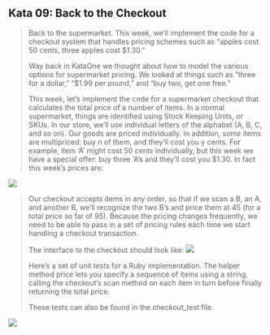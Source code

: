 ## Kata 09: Back to the Checkout
>Back to the supermarket. This week, we’ll implement the code for a checkout system that handles pricing schemes such as “apples cost 50 cents, three apples cost $1.30.”
> 
> Way back in KataOne we thought about how to model the various options for supermarket pricing. We looked at things such as “three for a dollar,” “$1.99 per pound,” and “buy two, get one free.”
> 
> This week, let’s implement the code for a supermarket checkout that calculates the total price of a number of items. In a normal supermarket, things are identified using Stock Keeping Units, or SKUs. In our store, we’ll use individual letters of the alphabet (A, B, C, and so on). Our goods are priced individually. In addition, some items are multipriced: buy n of them, and they’ll cost you y cents. For example, item ‘A’ might cost 50 cents individually, but this week we have a special offer: buy three ‘A’s and they’ll cost you $1.30. In fact this week’s prices are:
>
![](C:\Users\pourna.sengupta\IdeaProjects\coding-kata\img\kata9.1.PNG)
>
> Our checkout accepts items in any order, so that if we scan a B, an A, and another B, we’ll recognize the two B’s and price them at 45 (for a total price so far of 95). Because the pricing changes frequently, we need to be able to pass in a set of pricing rules each time we start handling a checkout transaction.
>
> The interface to the checkout should look like:
![](C:\Users\pourna.sengupta\IdeaProjects\coding-kata\img\kata9.2.PNG)
>
> Here’s a set of unit tests for a Ruby implementation. The helper method price lets you specify a sequence of items using a string, calling the checkout’s scan method on each item in turn before finally returning the total price.
>
> These tests can also be found in the checkout_test file.

![](C:\Users\pourna.sengupta\IdeaProjects\coding-kata\img\kata9.3.PNG)

